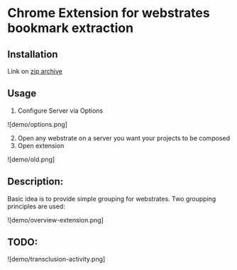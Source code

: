 # Chrome Extension for webstrates bookmark extraction

## Installation
Link on [zip archive](https://github.com/Stalkcomrade/webstrates-chrome-extension/raw/master/ext.zip)

## Usage
1) Configure Server via Options 

![demo/options.png]

2) Open any webstrate on a server you want your projects to be composed
3) Open extension

![demo/old.png]


## Description:   

Basic idea is to provide simple grouping for webstrates. Two groupping principles are used:

![demo/overview-extension.png]

## TODO:

![demo/transclusion-activity.png]
